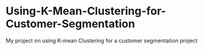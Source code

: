 # Using-K-Mean-Clustering-for-Customer-Segmentation
My project on using K-mean Clustering for a customer segmentation project 
